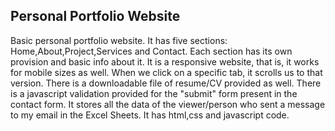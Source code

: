 ## Personal Portfolio Website
Basic personal portfolio website.
It has five sections: Home,About,Project,Services and Contact.
Each section has its own provision and basic info about it.
It is a responsive website, that is, it works for mobile sizes as well.
When we click on a specific tab, it scrolls us to that version.
There is a downloadable file of resume/CV provided as well.
There is a javascript validation provided for the "submit" form present in the contact form. 
It stores all the data of the viewer/person who sent a message to my email in the Excel Sheets.
It has html,css and javascript code.
